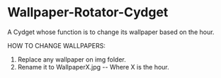 Wallpaper-Rotator-Cydget
========================

A Cydget whose function is to change its wallpaper based on the hour.<br>

HOW TO CHANGE WALLPAPERS:<br>
1. Replace any wallpaper on img folder. <br>
2. Rename it to WallpaperX.jpg     -- Where X is the hour.<br>
